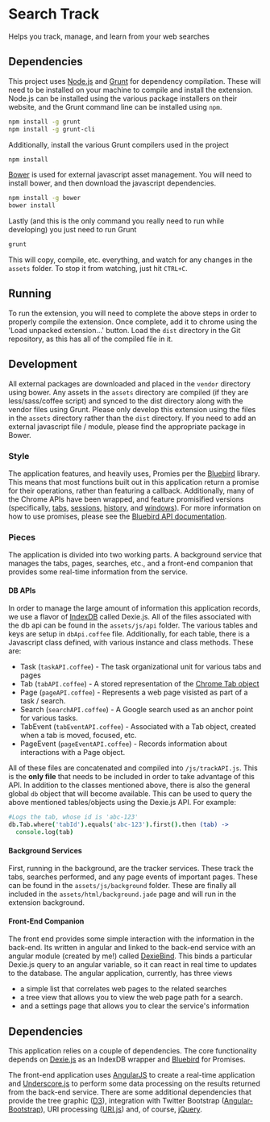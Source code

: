 # Search Track
Helps you track, manage, and learn from your web searches

Dependencies
------------

This project uses [Node.js](http://node.js) and [Grunt](http://gruntjs.com) for dependency compilation. These will need to be installed on your machine to compile and install the extension. Node.js can be installed using the various package installers on their website, and the Grunt command line can be installed using `npm`. 

```bash
npm install -g grunt
npm install -g grunt-cli
```

Additionally, install the various Grunt compilers used in the project
```bash
npm install
```

[Bower](http://bower.io) is used for external javascript asset management. You will need to install bower, and then download the javascript dependencies.
```bash
npm install -g bower
bower install
```

Lastly (and this is the only command you really need to run while developing) you just need to run Grunt
```bash
grunt
```
This will copy, compile, etc. everything, and watch for any changes in the `assets` folder. To stop it from watching, just hit `CTRL+C`.

Running
---------

To run the extension, you will need to complete the above steps in order to properly compile the extension. Once complete, add it to chrome using the 'Load unpacked extension...' button. Load the `dist` directory in the Git repository, as this has all of the compiled file in it. 

Development
-------------

All external packages are downloaded and placed in the `vendor` directory using bower. Any assets in the `assets` directory are compiled (if they are less/sass/coffee script) and synced to the dist directory along with the vendor files using Grunt. Please only develop this extension using the files in the `assets` directory rather than the `dist` directory. If you need to add an external javascript file / module, please find the appropriate package in Bower. 

### Style

The application features, and heavily uses, Promies per the [Bluebird](https://github.com/petkaantonov/bluebird) library. This means that most functions built out in this application return a promise for their operations, rather than featuring a callback. Additionally, many of the Chrome APIs have been wrapped, and feature promisified versions (specifically, [tabs](https://developer.chrome.com/extensions/tabs), [sessions](https://developer.chrome.com/extensions/sessions), [history](https://developer.chrome.com/extensions/history), and [windows](https://developer.chrome.com/extensions/windows)). For more information on how to use promises, please see the [Bluebird API documentation](https://github.com/petkaantonov/bluebird/blob/master/API.md). 

### Pieces
The application is divided into two working parts. A background service that manages the tabs, pages, searches, etc., and a front-end companion that provides some real-time information from the service. 

#### DB APIs
 In order to manage the large amount of information this application records, we use a flavor of [IndexDB](https://developer.mozilla.org/en-US/docs/Web/API/IndexedDB_API) called Dexie.js. All of the files associated with the db api can be found in the `assets/js/api` folder. The various tables and keys are setup in `dbApi.coffee` file. Additionally, for each table, there is a Javascript class defined, with various instance and class methods. These are:
 * Task (`taskAPI.coffee`) - The task organizational unit for various tabs and pages
 * Tab (`tabAPI.coffee`) - A stored representation of the [Chrome Tab object](https://developer.chrome.com/extensions/tabs#type-Tab)
 * Page (`pageAPI.coffee`) - Represents a web page visisted as part of a task / search.
 * Search (`searchAPI.coffee`) - A Google search used as an anchor point for various tasks.
 * TabEvent (`tabEventAPI.coffee`) - Associated with a Tab object, created when a tab is moved, focused, etc.
 * PageEvent (`pageEventAPI.coffee`) - Records information about interactions with a Page object.
 
All of these files are concatenated and compiled into `/js/trackAPI.js`. This is the **only file** that needs to be included in order to take advantage of this API. In addition to the classes mentioned above, there is also the general global `db` object that will become available. This can be used to query the above mentioned tables/objects using the Dexie.js API. For example:
 ```coffeescript
 #Logs the tab, whose id is 'abc-123'
 db.Tab.where('tabId').equals('abc-123').first().then (tab) ->
   console.log(tab)
 ```

#### Background Services
 First, running in the background, are the tracker services. These track the tabs, searches performed, and any page events of important pages. These can be found in the `assets/js/background` folder. These are finally all included in the `assets/html/background.jade` page and will run in the extension background.
 
#### Front-End Companion
  The front end provides some simple interaction with the information in the back-end. Its written in angular and linked to the back-end service with an angular module (created by me!) called [DexieBind](https://github.com/nhahn/angular-dexie-bind). This binds a particular Dexie.js query to an angular variable, so it can react in real time to updates to the database. The angular application, currently, has three views
  - a simple list that correlates web pages to the related searches
  - a tree view that allows you to view the web page path for a search.
  - and a settings page that allows you to clear the service's information

Dependencies
---------------

This application relies on a couple of dependencies. The core functionality depends on [Dexie.js](http://www.dexie.org) as an IndexDB wrapper and
[Bluebird](https://github.com/petkaantonov/bluebird) for Promises. 

The front-end application uses [AngularJS](https://angularjs.org) to create a real-time application and [Underscore.js](http://underscorejs.org/) to perform some data processing on the results returned from the back-end service. There are some additional dependencies that provide the tree graphic ([D3](http://d3js.org)), integration with Twitter Bootstrap ([Angular-Bootstrap](http://angular-ui.github.io/bootstrap/)), URI processing ([URI.js](http://medialize.github.io/URI.js/)) and, of course, [jQuery](http://jquery.com). 
